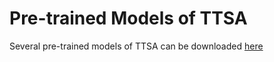 # Pre-trained Models of TTSA
Several pre-trained models of TTSA can be downloaded [here](https://github.com/BIT-DA/TTSA/releases)
